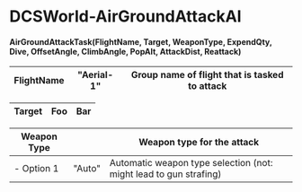# DCSWorld-AirGroundAttackAI

#### AirGroundAttackTask(FlightName, Target, WeaponType, ExpendQty, Dive, OffsetAngle, ClimbAngle, PopAlt, AttackDist, Reattack)

|FlightName	             |"Aerial-1"         |Group name of flight that is tasked to attack                     |
| ---------------------- | ----------------- | -------------------------------------------                      |

|Target                  |Foo                |Bar                                                               |
| ---------------------- | ----------------- | -------------------------------------------                      |

| Weapon Type            |                   | Weapon type for the attack                                       |
|----------------------- | ------------------| --------------------------------------------                     |
| - Option 1             | "Auto"            | Automatic weapon type selection (not: might lead to gun strafing)|
